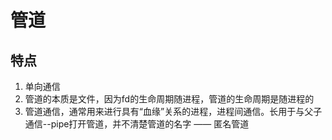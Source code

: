 # 管道

## 特点

1. 单向通信
2. 管道的本质是文件，因为fd的生命周期随进程，管道的生命周期是随进程的
3. 管道通信，通常用来进行具有“血缘”关系的进程，进程间通信。长用于与父子通信--pipe打开管道，并不清楚管道的名字 —— 匿名管道
